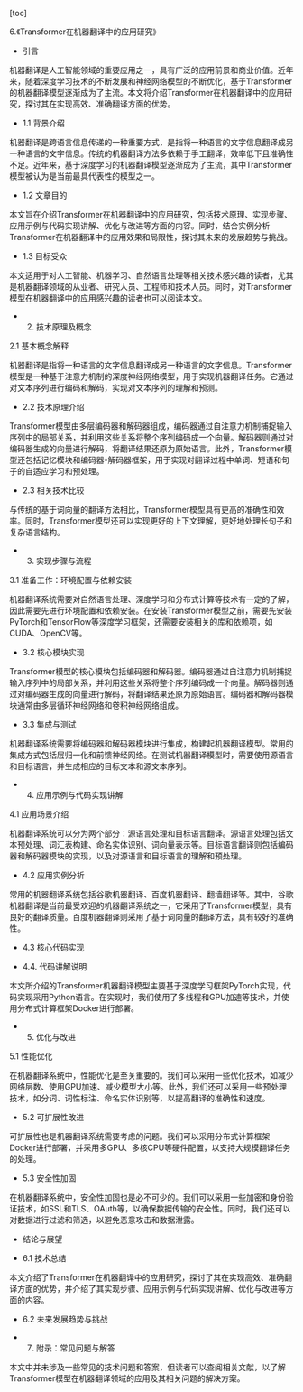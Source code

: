 
[toc]                    
                
                
6.《Transformer在机器翻译中的应用研究》

- 引言

机器翻译是人工智能领域的重要应用之一，具有广泛的应用前景和商业价值。近年来，随着深度学习技术的不断发展和神经网络模型的不断优化，基于Transformer的机器翻译模型逐渐成为了主流。本文将介绍Transformer在机器翻译中的应用研究，探讨其在实现高效、准确翻译方面的优势。

- 1.1 背景介绍

机器翻译是跨语言信息传递的一种重要方式，是指将一种语言的文字信息翻译成另一种语言的文字信息。传统的机器翻译方法多依赖于手工翻译，效率低下且准确性不足。近年来，基于深度学习的机器翻译模型逐渐成为了主流，其中Transformer模型被认为是当前最具代表性的模型之一。

- 1.2 文章目的

本文旨在介绍Transformer在机器翻译中的应用研究，包括技术原理、实现步骤、应用示例与代码实现讲解、优化与改进等方面的内容。同时，结合实例分析Transformer在机器翻译中的应用效果和局限性，探讨其未来的发展趋势与挑战。

- 1.3 目标受众

本文适用于对人工智能、机器学习、自然语言处理等相关技术感兴趣的读者，尤其是机器翻译领域的从业者、研究人员、工程师和技术人员。同时，对Transformer模型在机器翻译中的应用感兴趣的读者也可以阅读本文。

- 2. 技术原理及概念

2.1 基本概念解释

机器翻译是指将一种语言的文字信息翻译成另一种语言的文字信息。Transformer模型是一种基于注意力机制的深度神经网络模型，用于实现机器翻译任务。它通过对文本序列进行编码和解码，实现对文本序列的理解和预测。

- 2.2 技术原理介绍

Transformer模型由多层编码器和解码器组成，编码器通过自注意力机制捕捉输入序列中的局部关系，并利用这些关系将整个序列编码成一个向量。解码器则通过对编码器生成的向量进行解码，将翻译结果还原为原始语言。此外，Transformer模型还包括记忆模块和编码器-解码器框架，用于实现对翻译过程中单词、短语和句子的自适应学习和预处理。

- 2.3 相关技术比较

与传统的基于词向量的翻译方法相比，Transformer模型具有更高的准确性和效率。同时，Transformer模型还可以实现更好的上下文理解，更好地处理长句子和复杂语言结构。

- 3. 实现步骤与流程

3.1 准备工作：环境配置与依赖安装

机器翻译系统需要对自然语言处理、深度学习和分布式计算等技术有一定的了解，因此需要先进行环境配置和依赖安装。在安装Transformer模型之前，需要先安装PyTorch和TensorFlow等深度学习框架，还需要安装相关的库和依赖项，如CUDA、OpenCV等。

- 3.2 核心模块实现

Transformer模型的核心模块包括编码器和解码器。编码器通过自注意力机制捕捉输入序列中的局部关系，并利用这些关系将整个序列编码成一个向量。解码器则通过对编码器生成的向量进行解码，将翻译结果还原为原始语言。编码器和解码器模块通常由多层循环神经网络和卷积神经网络组成。

- 3.3 集成与测试

机器翻译系统需要将编码器和解码器模块进行集成，构建起机器翻译模型。常用的集成方式包括层归一化和前馈神经网络。在测试机器翻译模型时，需要使用源语言和目标语言，并生成相应的目标文本和源文本序列。

- 4. 应用示例与代码实现讲解

4.1 应用场景介绍

机器翻译系统可以分为两个部分：源语言处理和目标语言翻译。源语言处理包括文本预处理、词汇表构建、命名实体识别、词向量表示等。目标语言翻译则包括编码器和解码器模块的实现，以及对源语言和目标语言的理解和预处理。

- 4.2 应用实例分析

常用的机器翻译系统包括谷歌机器翻译、百度机器翻译、翻墙翻译等。其中，谷歌机器翻译是当前最受欢迎的机器翻译系统之一，它采用了Transformer模型，具有良好的翻译质量。百度机器翻译则采用了基于词向量的翻译方法，具有较好的准确性。

- 4.3 核心代码实现

- 4.4. 代码讲解说明

本文所介绍的Transformer机器翻译模型主要基于深度学习框架PyTorch实现，代码实现采用Python语言。在实现时，我们使用了多线程和GPU加速等技术，并使用分布式计算框架Docker进行部署。

- 5. 优化与改进

5.1 性能优化

在机器翻译系统中，性能优化是至关重要的。我们可以采用一些优化技术，如减少网络层数、使用GPU加速、减少模型大小等。此外，我们还可以采用一些预处理技术，如分词、词性标注、命名实体识别等，以提高翻译的准确性和速度。

- 5.2 可扩展性改进

可扩展性也是机器翻译系统需要考虑的问题。我们可以采用分布式计算框架Docker进行部署，并采用多GPU、多核CPU等硬件配置，以支持大规模翻译任务的处理。

- 5.3 安全性加固

在机器翻译系统中，安全性加固也是必不可少的。我们可以采用一些加密和身份验证技术，如SSL和TLS、OAuth等，以确保数据传输的安全性。同时，我们还可以对数据进行过滤和筛选，以避免恶意攻击和数据泄露。

- 结论与展望

- 6.1 技术总结

本文介绍了Transformer在机器翻译中的应用研究，探讨了其在实现高效、准确翻译方面的优势，并介绍了其实现步骤、应用示例与代码实现讲解、优化与改进等方面的内容。

- 6.2 未来发展趋势与挑战

- 7. 附录：常见问题与解答

本文中并未涉及一些常见的技术问题和答案，但读者可以查阅相关文献，以了解Transformer模型在机器翻译领域的应用及其相关问题的解决方案。

